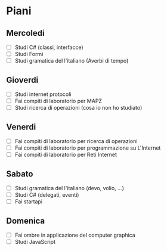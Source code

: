 # Piani

## Mercoledi
- [ ] Studi C# (classi, interfacсe)
- [ ] Studi Formi
- [ ] Studi gramatica del l'italiano (Averbi di tempo)

## Gioverdi
- [ ] Studi internet protocoli
- [ ] Fai compiti di laboratorio per MAPZ
- [ ] Studi ricerca di operazioni (cosa io non ho studiato)

## Venerdi
- [ ] Fai compiti di laboratorio per ricerca di operazioni
- [ ] Fai compiti di laboratorio per programmazione su L'Internet
- [ ] Fai compiti di laboratorio per Reti Internet

## Sabato
- [ ] Studi gramatica del l'italiano (devo, volio, ...)
- [ ] Studi C# (delegati, eventi)
- [ ] Fai startapi

## Domenica
- [ ] Fai ombre in applicazione del computer graphica
- [ ] Studi JavaScript 
